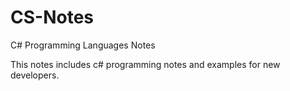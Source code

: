 # CS-Notes
C# Programming Languages Notes

This notes includes c# programming notes and examples for new developers.

